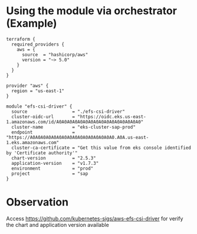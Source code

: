 # Using the module via orchestrator (Example)
```
terraform {
  required_providers {
    aws = {
      source  = "hashicorp/aws"
      version = "~> 5.0"
    }
  }
}

provider "aws" {
  region = "us-east-1"
}

module "efs-csi-driver" {
  source                 = "./efs-csi-driver"
  cluster-oidc-url       = "https://oidc.eks.us-east-1.amazonaws.com/id/A0A0A0A0A0A0A0A0A0A0A0A0A0A0A0A0"
  cluster-name           = "eks-cluster-sap-prod"
  endpoint               = "https://A0A0A0A0A0A0A0A0A0A0A0A0A0A0A0A0.A0A.us-east-1.eks.amazonaws.com"
  cluster-ca-certificate = "Get this value from eks console identified by 'Certificate authority'"
  chart-version          = "2.5.3"
  application-version    = "v1.7.3"
  environment            = "prod"
  project                = "sap
}
```
# Observation
Access https://github.com/kubernetes-sigs/aws-efs-csi-driver for verify the chart and application version available